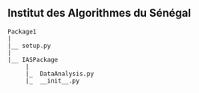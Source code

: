 ## Institut des Algorithmes du Sénégal

```
Package1
|
|__ setup.py
|
|__ IASPackage
     |
     |_  DataAnalysis.py
     |_  __init__.py
```

